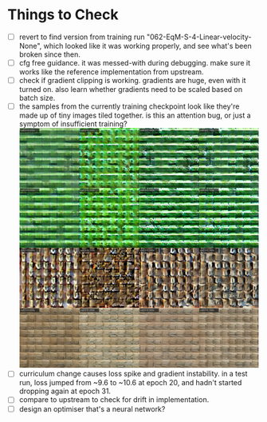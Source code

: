 # Things to Check

- [ ] revert to find version from training run "062-EqM-S-4-Linear-velocity-None", which looked like it was working properly, and see what's been broken since then.
- [ ] cfg free guidance. it was messed-with during debugging. make sure it works like the reference implementation from upstream.
- [ ] check if gradient clipping is working. gradients are huge, even with it turned on. also learn whether gradients need to be scaled based on batch size.
- [ ] the samples from the currently training checkpoint look like they're made up of tiny images tiled together. is this an attention bug, or just a symptom of insufficient training?
    ![Sample from epoch 30](training_samples/116-14800-media_images_samples_14726_64d685c198ed21a554b5.png)
- [ ] curriculum change causes loss spike and gradient instability. in a test run, loss jumped from ~9.6 to ~10.6 at epoch 20, and hadn't started dropping again at epoch 31.
- [ ] compare to upstream to check for drift in implementation.
- [ ] design an optimiser that's a neural network?
